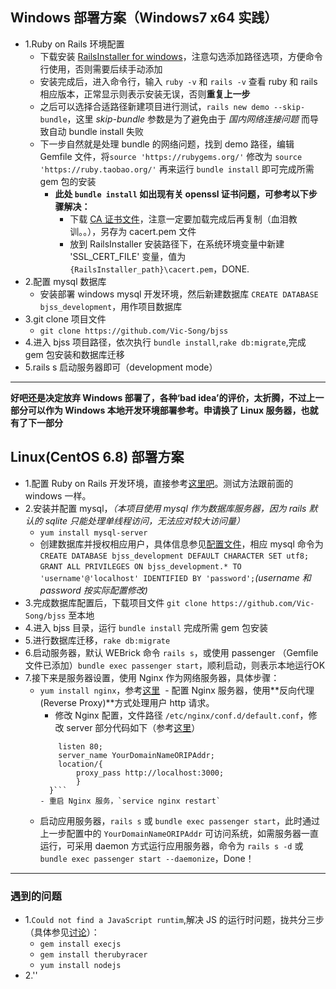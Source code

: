 ## Windows 部署方案（Windows7 x64 实践）
- 1.Ruby on Rails 环境配置
  - 下载安装 [RailsInstaller for windows](http://railsinstaller.org/en)，注意勾选添加路径选项，方便命令行使用，否则需要后续手动添加
  - 安装完成后，进入命令行，输入 `ruby -v` 和 `rails -v` 查看 ruby 和 rails 相应版本，正常显示则表示安装无误，否则**重复上一步**
  - 之后可以选择合适路径新建项目进行测试，`rails new demo --skip-bundle`，这里 *skip-bundle* 参数是为了避免由于 *国内网络连接问题* 而导致自动 bundle install 失败
  - 下一步自然就是处理 bundle 的网络问题，找到 demo 路径，编辑 Gemfile 文件，将`source 'https://rubygems.org/'` 修改为 `source 'https://ruby.taobao.org/'`
  再来运行 `bundle install` 即可完成所需 gem 包的安装
    - **此处 `bundle install` 如出现有关 openssl 证书问题，可参考以下步骤解决：**
      - 下载 [CA 证书文件](curl.haxx.se/ca/cacert.pem)，注意一定要加载完成后再复制（血泪教训。。），另存为 cacert.pem 文件
      - 放到 RailsInstaller 安装路径下，在系统环境变量中新建 'SSL_CERT_FILE' 变量，值为 `{RailsInstaller_path}\cacert.pem`，DONE.
- 2.配置 mysql 数据库
  - 安装部署 windows mysql 开发环境，然后新建数据库 `CREATE DATABASE bjss_development`，用作项目数据库
- 3.git clone 项目文件
  - `git clone https://github.com/Vic-Song/bjss`
- 4.进入 bjss 项目路径，依次执行 `bundle install`,`rake db:migrate`,完成 gem 包安装和数据库迁移
- 5.rails s 启动服务器即可（development mode）
***
**好吧还是决定放弃 Windows 部署了，各种‘bad idea’的评价，太折腾，不过上一部分可以作为 Windows 本地开发环境部署参考。申请换了 Linux 服务器，也就有了下一部分**

## Linux(CentOS 6.8) 部署方案
- 1.配置 Ruby on Rails 开发环境，直接参考[这里吧](https://www.digitalocean.com/community/tutorials/how-to-install-ruby-on-rails-on-centos-6-with-rvm)。测试方法跟前面的 windows 一样。
- 2.安装并配置 mysql，*（本项目使用 mysql 作为数据库服务器，因为 rails 默认的 sqlite 只能处理单线程访问，无法应对较大访问量）*
  - `yum install mysql-server `
  - 创建数据库并授权相应用户，具体信息参见[配置文件](https://github.com/Vic-Song/bjss/blob/master/config/database.yml)，相应 mysql 命令为 `CREATE DATABASE bjss_development DEFAULT CHARACTER SET utf8;`   `GRANT ALL PRIVILEGES ON bjss_development.* TO 'username'@'localhost' IDENTIFIED BY 'password';`*(username 和 password 按实际配置修改)*
- 3.完成数据库配置后，下载项目文件 `git clone https://github.com/Vic-Song/bjss` 至本地
- 4.进入 bjss 目录，运行 `bundle install` 完成所需 gem 包安装
- 5.进行数据库迁移，`rake db:migrate`
- 6.启动服务器，默认 WEBrick 命令 `rails s`，或使用 passenger （Gemfile 文件已添加）`bundle exec passenger start`，顺利启动，则表示本地运行OK
- 7.接下来是服务器设置，使用 Nginx 作为网络服务器，具体步骤：
  - `yum install nginx`，参考[这里](https://www.digitalocean.com/community/tutorials/how-to-install-nginx-on-centos-6-with-yum)
  - 配置 Nginx 服务器，使用**反向代理 (Reverse Proxy)**方式处理用户 http 请求。
    - 修改 Nginx 配置，文件路径 `/etc/nginx/conf.d/default.conf`，修改 server 部分代码如下（参考[这里](https://www.linuxhelp.com/how-to-configure-nginx-as-a-reverse-proxy-in-centos/)）  
    ```server{  
        listen 80;  
        server_name YourDomainNameORIPAddr;   
        location/{  
            proxy_pass http://localhost:3000;  
            }  
      }```   
    - 重启 Nginx 服务，`service nginx restart`
  - 启动应用服务器，`rails s` 或 `bundle exec passenger start`，此时通过上一步配置中的 `YourDomainNameORIPAddr` 可访问系统，如需服务器一直运行，可采用 daemon 方式运行应用服务器，命令为 `rails s -d` 或 `bundle exec passenger start --daemonize`，Done！
***
### 遇到的问题
- 1.`Could not find a JavaScript runtim`,解决 JS 的运行时问题，拢共分三步（具体参见[讨论](https://ruby-china.org/topics/1605)）：
  - `gem install execjs`
  - `gem install therubyracer`
  - `yum install nodejs`
- 2.''
